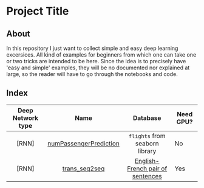 # Project Title

## About <a name = "about"></a>

In this repository I just want to collect simple and easy deep learning excersices.
All kind of examples for beginners from which one can take one or two tricks are intended to be here.
Since the idea is to precisely have 'easy and simple' examples, they will be no documented nor explained at large, so the reader will have to go through the notebooks and code.


## Index

| Deep Network type 	| Name 	| Database 	| Need GPU? 	|
|:-:	|:-:	|:-:	|-	|
| [RNN] 	| [numPassengerPrediction](%5BRNN%5D%20-%20numPassengerPrediction) 	| `flights` from seaborn library 	| No 	|
| [RNN] 	| [trans_seq2seq](%5BRNN%5D%20-%20trans_seq2seq) 	| [English-French pair of sentences](https://download.pytorch.org/tutorial/data.zip)  	| Yes 	|
